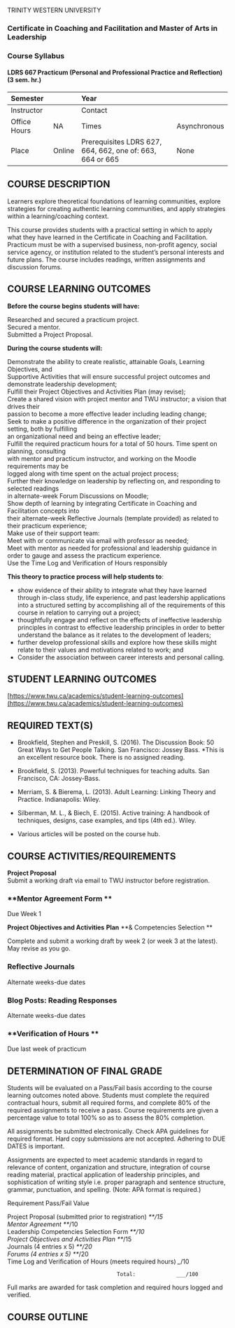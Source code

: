 TRINITY WESTERN UNIVERSITY

### Certificate in Coaching and Facilitation and Master of Arts in Leadership

### Course Syllabus

#### LDRS 667 Practicum \(Personal and Professional Practice and Reflection\) \(3 sem. hr.\)

| Semester |  | Year |  |
| :--- | :--- | :--- | :--- |
| Instructor |  | Contact |  |
| Office Hours | NA | Times | Asynchronous |
| Place | Online | Prerequisites LDRS 627,     664, 662, one of: 663, 664 or 665 | None |

## COURSE DESCRIPTION

Learners explore theoretical foundations of learning communities, explore strategies for creating authentic learning communities, and apply strategies within a learning/coaching context.

This course provides students with a practical setting in which to apply what they have learned in the Certificate in Coaching and Facilitation. Practicum must be with a supervised business, non-profit agency, social service agency, or institution related to the student’s personal interests and future plans. The course includes readings, written assignments and discussion forums.

## COURSE LEARNING OUTCOMES

**Before the course begins students will have:**

Researched and secured a practicum project.  
Secured a mentor.   
Submitted a Project Proposal.

**During the course students will:**

Demonstrate the ability to create realistic, attainable Goals, Learning Objectives, and  
Supportive Activities that will ensure successful project outcomes and demonstrate leadership development;   
Fulfill their Project Objectives and Activities Plan \(may revise\);   
Create a shared vision with project mentor and TWU instructor; a vision that drives their   
passion to become a more effective leader including leading change;   
Seek to make a positive difference in the organization of their project setting, both by fulfilling   
an organizational need and being an effective leader;   
Fulfill the required practicum hours for a total of 50 hours. Time spent on planning, consulting   
with mentor and practicum instructor, and working on the Moodle requirements may be   
logged along with time spent on the actual project process;   
Further their knowledge on leadership by reflecting on, and responding to selected readings   
in alternate-week Forum Discussions on Moodle;   
Show depth of learning by integrating Certificate in Coaching and Facilitation concepts into   
their alternate-week Reflective Journals \(template provided\) as related to their practicum experience;   
Make use of their support team:  
Meet with or communicate via email with professor as needed;  
Meet with mentor as needed for professional and leadership guidance in order to gauge and assess the practicum experience.   
Use the Time Log and Verification of Hours responsibly

**This theory to practice process will help students to**:

* show evidence of their ability to integrate what they have learned through in-class study, life experience, and past leadership applications into a structured setting by accomplishing all of the requirements of this course in relation to carrying out a project;
* thoughtfully engage and reflect on the effects of ineffective leadership principles in contrast to effective leadership principles in order to better understand the balance as it relates to the development of leaders;
* further develop professional skills and explore how these skills might relate to their values and motivations related to work; and
* Consider the association between career interests and personal calling.



## STUDENT LEARNING OUTCOMES

[https://www.twu.ca/academics/student-learning-outcomes](https://www.twu.ca/academics/student-learning-outcomes)

## REQUIRED TEXT\(S\)

* Brookfield, Stephen and Preskill, S. \(2016\). The Discussion Book: 50 Great Ways to Get People Talking.  San Francisco: Jossey Bass.    \*This is an excellent resource book.  There is no assigned reading.
* Brookfield, S. \(2013\). Powerful techniques for teaching adults. San Francisco, CA: Jossey-Bass.
* Merriam, S. & Bierema, L. \(2013\). Adult Learning: Linking Theory and Practice. Indianapolis: Wiley.
* Silberman, M. L., & Biech, E. \(2015\). Active training: A handbook of techniques, designs, case examples, and tips \(4th ed.\). Wiley.

* Various articles will be posted on the course hub.

## COURSE ACTIVITIES/REQUIREMENTS

**Project Proposal**  
Submit a working draft via email to TWU instructor before registration.   


### **Mentor Agreement Form **

Due Week 1  
  
**Project Objectives and Activities** **Plan** **& Competencies Selection                                                                                              ** 

Complete and submit a working draft by week 2 \(or week 3 at the latest\). May revise as you go.  


### **Reflective Journals** 

Alternate weeks-due dates 

### Blog Posts: Reading Responses                                                                                                                                                         

Alternate weeks-due dates   


### **Verification of Hours **

Due last week of practicum

## DETERMINATION OF FINAL GRADE

Students will be evaluated on a Pass/Fail basis according to the course learning outcomes noted above. Students must complete the required contractual hours, submit all required forms, and complete 80% of the required assignments to receive a pass. Course requirements are given a percentage value to total 100% so as to assess the 80% completion.

All assignments be submitted electronically. Check APA guidelines for required format. Hard copy submissions are not accepted. Adhering to DUE DATES is important.

Assignments are expected to meet academic standards in regard to relevance of content, organization and structure, integration of course reading material, practical application of leadership principles, and sophistication of writing style i.e. proper paragraph and sentence structure, grammar, punctuation, and spelling. \(Note: APA format is required.\)

Requirement                                               Pass/Fail Value

Project Proposal \(submitted prior to registration\)                _**/15  
Mentor Agreement                                    **_/10  
Leadership Competencies Selection Form                        _**/10  
Project Objectives and Activities Plan                        **_/15  
Journals \(4 entries x 5\)                                 _**/20  
Forums \(4 entries x 5\)                                 **_/20  
Time Log and Verification of Hours \(meets required hours\)            _\__/10

```
                                   Total:             ___/100
```

Full marks are awarded for task completion and required hours logged and verified.

## COURSE OUTLINE

















